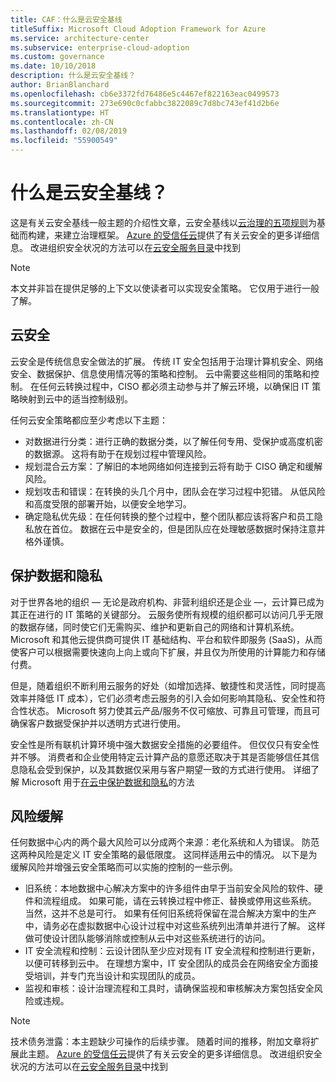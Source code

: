 ```yaml
---
title: CAF：什么是云安全基线
titleSuffix: Microsoft Cloud Adoption Framework for Azure
ms.service: architecture-center
ms.subservice: enterprise-cloud-adoption
ms.custom: governance
ms.date: 10/10/2018
description: 什么是云安全基线？
author: BrianBlanchard
ms.openlocfilehash: cb6e3372fd76486e5c4467ef822163eac0499573
ms.sourcegitcommit: 273e690c0cfabbc3822089c7d8bc743ef41d2b6e
ms.translationtype: HT
ms.contentlocale: zh-CN
ms.lasthandoff: 02/08/2019
ms.locfileid: "55900549"
---
```

<!-- markdownlint-disable MD026 -->

# <a name="what-is-the-cloud-security-baseline"></a>什么是云安全基线？

这是有关云安全基线一般主题的介绍性文章，云安全基线以[云治理的五项规则](../governance-disciplines.md)为基础而构建，来建立治理框架。 [Azure 的受信任云](https://azure.microsoft.com/overview/trusted-cloud/)提供了有关云安全的更多详细信息。 改进组织安全状况的方法可以在[云安全服务目录](https://www.microsoft.com/security/information-protection)中找到

> [!NOTE]
> 本文并非旨在提供足够的上下文以使读者可以实现安全策略。 它仅用于进行一般了解。

## <a name="cloud-security"></a>云安全

云安全是传统信息安全做法的扩展。 传统 IT 安全包括用于治理计算机安全、网络安全、数据保护、信息使用情况等的策略和控制。 云中需要这些相同的策略和控制。 在任何云转换过程中，CISO 都必须主动参与并了解云环境，以确保旧 IT 策略映射到云中的适当控制级别。

任何云安全策略都应至少考虑以下主题：

* 对数据进行分类：进行正确的数据分类，以了解任何专用、受保护或高度机密的数据源。 这将有助于在规划过程中管理风险。
* 规划混合云方案：了解旧的本地网络如何连接到云将有助于 CISO 确定和缓解风险。
* 规划攻击和错误：在转换的头几个月中，团队会在学习过程中犯错。 从低风险和高度受限的部署开始，以便安全地学习。
* 确定隐私优先级：在任何转换的整个过程中，整个团队都应该将客户和员工隐私放在首位。 数据在云中是安全的，但是团队应在处理敏感数据时保持注意并格外谨慎。

## <a name="protecting-data-and-privacy"></a>保护数据和隐私

对于世界各地的组织 &mdash; 无论是政府机构、非营利组织还是企业 &mdash;，云计算已成为其正在进行的 IT 策略的关键部分。 云服务使所有规模的组织都可以访问几乎无限的数据存储，同时使它们无需购买、维护和更新自己的网络和计算机系统。 Microsoft 和其他云提供商可提供 IT 基础结构、平台和软件即服务 (SaaS)，从而使客户可以根据需要快速向上向上或向下扩展，并且仅为所使用的计算能力和存储付费。

但是，随着组织不断利用云服务的好处（如增加选择、敏捷性和灵活性，同时提高效率并降低 IT 成本），它们必须考虑云服务的引入会如何影响其隐私、安全性和符合性状态。 Microsoft 努力使其云产品/服务不仅可缩放、可靠且可管理，而且可确保客户数据受保护并以透明方式进行使用。

安全性是所有联机计算环境中强大数据安全措施的必要组件。 但仅仅只有安全性并不够。 消费者和企业使用特定云计算产品的意愿还取决于其是否能够信任其信息隐私会受到保护，以及其数据仅采用与客户期望一致的方式进行使用。 详细了解 Microsoft 用于[在云中保护数据和隐私](https://go.microsoft.com/fwlink/?LinkId=808242&clcid=0x409)的方法

## <a name="risk-mitigation"></a>风险缓解

任何数据中心内的两个最大风险可以分成两个来源：老化系统和人为错误。 防范这两种风险是定义 IT 安全策略的最低限度。 这同样适用云中的情况。 以下是为缓解风险并增强云安全策略而可以实施的控制的一些示例。

* 旧系统：本地数据中心解决方案中的许多组件由早于当前安全风险的软件、硬件和流程组成。 如果可能，请在云转换过程中修正、替换或停用这些系统。 当然，这并不总是可行。 如果有任何旧系统将保留在混合解决方案中的生产中，请务必在虚拟数据中心设计过程中对这些系统列出清单并进行了解。 这样做可使设计团队能够消除或控制从云中对这些系统进行的访问。
* IT 安全流程和控制：云设计团队至少应对现有 IT 安全流程和控制进行更新，以便可转移到云中。 在理想方案中，IT 安全团队的成员会在网络安全方面接受培训，并专门充当设计和实现团队的成员。
* 监视和审核：设计治理流程和工具时，请确保监视和审核解决方案包括安全风险或违规。

> [!NOTE]
> 技术债务泄露：本主题缺少可操作的后续步骤。 随着时间的推移，附加文章将扩展此主题。 [Azure 的受信任云](https://azure.microsoft.com/overview/trusted-cloud/)提供了有关云安全的更多详细信息。 改进组织安全状况的方法可以在[云安全服务目录](https://www.microsoft.com/security/information-protection)中找到